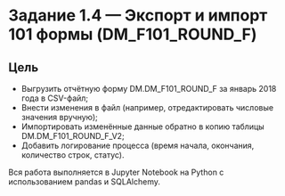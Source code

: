 # Задание 1.4 — Экспорт и импорт 101 формы (DM_F101_ROUND_F)

## Цель

- Выгрузить отчётную форму DM.DM_F101_ROUND_F за январь 2018 года в CSV-файл;
- Внести изменения в файл (например, отредактировать числовые значения вручную);
- Импортировать изменённые данные обратно в копию таблицы DM.DM_F101_ROUND_F_V2;
- Добавить логирование процесса (время начала, окончания, количество строк, статус).

Вся работа выполняется в Jupyter Notebook на Python с использованием pandas и SQLAlchemy.
